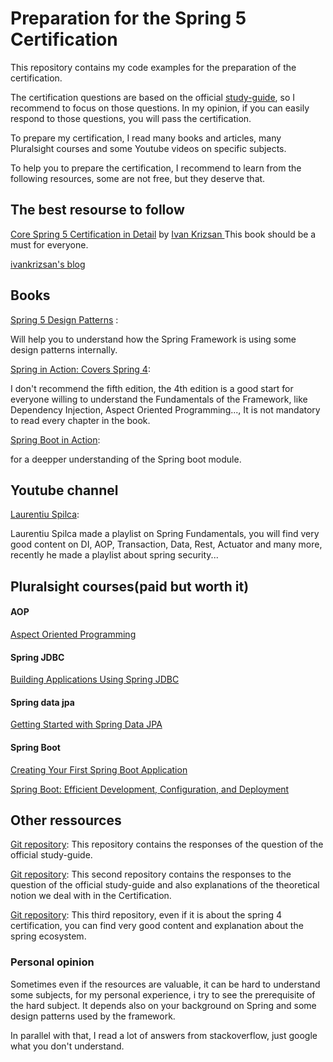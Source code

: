 # Preparation for the Spring 5 Certification 

This repository contains my code examples for the preparation of the certification.

The certification questions are based on the official [study-guide](https://d1fto35gcfffzn.cloudfront.net/academy/Spring-Professional-Certification-Study-Guide.pdf), so I recommend to focus on those questions. In my opinion, if you can easily respond to those questions, you will pass the certification.


To prepare my certification, I read many books and articles, many Pluralsight courses and some Youtube videos on specific subjects.

To help you to prepare the certification, I recommend to learn from the following resources, some are not free, but they deserve that.



## The best resourse to follow
[Core Spring 5 Certification in Detail](https://leanpub.com/corespring5certificationindetail) by [Ivan Krizsan
](https://leanpub.com/u/ivan-krizsan)
This book should be a must for everyone.

[ivankrizsan's blog](https://www.ivankrizsan.se/)


## Books

[Spring 5 Design Patterns](https://www.amazon.com/Spring-Design-Patterns-application-development/dp/1788299450/ref=sr_1_1?crid=ZRVPY8S85GBD&keywords=spring+design+patterns&qid=1570962674&sprefix=spring+design+pa%2Caps%2C216&sr=8-1) :

Will help you to understand how the Spring Framework is using some design patterns internally.


[Spring in Action: Covers Spring 4](https://www.amazon.com/Spring-Action-Covers-4/dp/161729120X/ref=sr_1_2?keywords=spring+in+action&qid=1570962746&sr=8-2):

 I don't recommend the fifth edition, the 4th edition is a good start for everyone willing to understand the Fundamentals of the Framework, like Dependency Injection, Aspect Oriented Programming..., It is not mandatory to read every chapter in the book.

[Spring Boot in Action](https://www.amazon.com/Spring-Boot-Action-Craig-Walls/dp/1617292540/ref=sr_1_2?qid=1570963413&refinements=p_27%3ACraig+Walls&s=books&sr=1-2&text=Craig+Walls):

 for a deepper understanding of the Spring boot module.

## Youtube channel

[Laurentiu Spilca](https://www.youtube.com/channel/UC0z3MpVGrpSZzClXrYcZBfw):

 Laurentiu Spilca made a playlist on Spring Fundamentals, you will find very good content on DI, AOP, Transaction, Data, Rest, Actuator and many more, recently he made a playlist about spring security...

## Pluralsight courses(paid but worth it)

#### AOP
[Aspect Oriented Programming](https://app.pluralsight.com/library/courses/aspect-oriented-programming-spring-aspectj/table-of-contents)

#### Spring JDBC
[Building Applications Using Spring JDBC
](https://app.pluralsight.com/library/courses/building-applications-spring-jdbc/table-of-contents)

#### Spring data jpa
[Getting Started with Spring Data JPA](https://app.pluralsight.com/library/courses/spring-data-jpa-getting-started/table-of-contents)


#### Spring Boot
[Creating Your First Spring Boot Application](https://app.pluralsight.com/library/courses/spring-boot-first-application/table-of-contents)

[Spring Boot: Efficient Development, Configuration, and Deployment](https://app.pluralsight.com/library/courses/spring-boot-efficient-development-configuration-deployment/table-of-contents)


## Other ressources
[Git repository](https://github.com/vshemyako/spring-certification-5.0): This repository contains the responses of the question of the official study-guide.

[Git repository](https://github.com/LinnykOleh/Spring): This second repository contains the responses to the question of the official study-guide and also explanations of the theoretical notion we deal with in the Certification.

[Git repository](https://github.com/vojtechruz/spring-core-cert-notes-4.2): This third repository, even if it is about the spring 4 certification, you can find very good content and explanation about the spring ecosystem.

### Personal opinion

Sometimes even if the resources are valuable, it can be hard to understand some subjects, for my personal experience, i try to see the prerequisite of the hard subject.
It depends also on your background on Spring and some design patterns used by the framework.

In parallel with that, I read a lot of answers from stackoverflow, just google what you don't understand.
